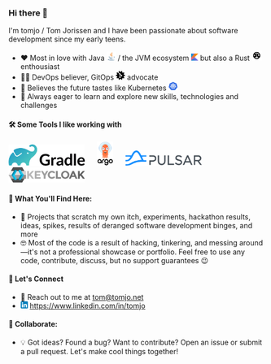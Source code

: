 ### Hi there 👋

I'm tomjo / Tom Jorissen and I have been passionate about software development since my early teens.

- ❤️ Most in love with Java <img src="https://raw.githubusercontent.com/tomjo/tomjo/master/img/java.svg" alt="Java icon" height="18"> / the JVM ecosystem <img src="https://raw.githubusercontent.com/tomjo/tomjo/master/img/kotlin.svg" alt="Kotlin icon" height="14"> but also a Rust <img src="https://raw.githubusercontent.com/tomjo/tomjo/master/img/rust.svg" alt="Rust icon" height="20"> enthousiast
- 👨‍💻 DevOps believer, GitOps <img src="https://raw.githubusercontent.com/tomjo/tomjo/master/img/gitops.svg" alt="GitOps icon" height="18"> advocate
- 🚀 Believes the future tastes like Kubernetes <img src="https://raw.githubusercontent.com/tomjo/tomjo/master/img/kubernetes.svg" alt="Kubernetes icon" height="18">
- 🌱 Always eager to learn and explore new skills, technologies and challenges

#### 🛠️ Some Tools I like working with

  <img src="https://raw.githubusercontent.com/tomjo/tomjo/master/img/gradle.svg" alt="Gradle icon" width="150px">      <img src="https://raw.githubusercontent.com/tomjo/tomjo/master/img/argocd.svg" alt="ArgoCD icon" height="48">      <img src="https://raw.githubusercontent.com/tomjo/tomjo/master/img/pulsar.svg" alt="Apache Pulsar icon" width="150px">      <img src="https://raw.githubusercontent.com/tomjo/tomjo/master/img/keycloak.svg" alt="Keycloak icon" width="150px">

#### 🚀 What You'll Find Here:

- 🧪 Projects that scratch my own itch, experiments, hackathon results, ideas, spikes, results of deranged software development binges, and more
- 🤓 Most of the code is a result of hacking, tinkering, and messing around—it's not a professional showcase or portfolio. Feel free to use any code, contribute, discuss, but no support guarantees 😉

#### 💬 Let's Connect
- 📧 Reach out to me at tom@tomjo.net
- <img src="https://raw.githubusercontent.com/tomjo/tomjo/master/img/linkedin.svg" alt="" height="14"> https://www.linkedin.com/in/tomjo

#### 🤝 Collaborate:
- 💡 Got ideas? Found a bug? Want to contribute? Open an issue or submit a pull request. Let's make cool things together!